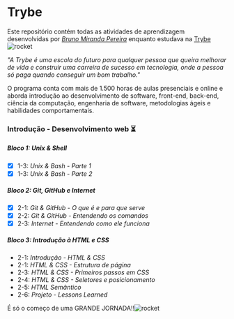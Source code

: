 # Trybe

Este repositório contém todas as atividades de aprendizagem desenvolvidas por  _[Bruno Miranda Pereira](https://www.linkedin.com/in/brunompe/)_  enquanto estudava na  [Trybe](https://www.betrybe.com/)  ![rocket](https://github.githubassets.com/images/icons/emoji/unicode/1f680.png)

_"A Trybe é uma escola do futuro para qualquer pessoa que queira melhorar de vida e construir uma carreira de sucesso em tecnologia, onde a pessoa só paga quando conseguir um bom trabalho."_

O programa conta com mais de 1.500 horas de aulas presenciais e online e aborda introdução ao desenvolvimento de software, front-end, back-end, ciência da computação, engenharia de software, metodologias ágeis e habilidades comportamentais.

### Introdução - Desenvolvimento web :hourglass_flowing_sand:
##### Bloco 1: Unix & Shell

- [x] 1-3:  _Unix & Bash - Parte 1_
- [x]  1-3:  _Unix & Bash - Parte 2_
   
##### Bloco 2: Git, GitHub e Internet

- [x] 2-1:  _Git & GitHub - O que é e para que serve_
- [x] 2-2:  _Git & GitHub - Entendendo os comandos_
- [x]  2-3:  _Internet - Entendendo como ele funciona_

##### Bloco 3: Introdução à HTML e CSS

- 2-1:  _Introdução - HTML & CSS_
- 2-1:  _HTML & CSS - Estrutura de página_
- 2-3: _HTML & CSS - Primeiros passos em CSS_
- 2-4: _HTML & CSS - Seletores e posicionamento_
- 2-5: _HTML Semântico_
- 2-6: _Projeto - Lessons Learned_

É só o começo de uma GRANDE JORNADA!!![rocket](https://github.githubassets.com/images/icons/emoji/unicode/1f680.png)


